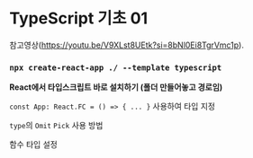# TypeScript 기초 01

참고영상(https://youtu.be/V9XLst8UEtk?si=8bNl0Ei8TgrVmc1p).

### `npx create-react-app ./ --template typescript`

**React에서 타입스크립트 바로 설치하기 (폴더 만들어놓고 경로임)**

`const App: React.FC = () => { ... }` 사용하여 타입 지정

`type`의 `Omit` `Pick` 사용 방법

함수 타입 설정